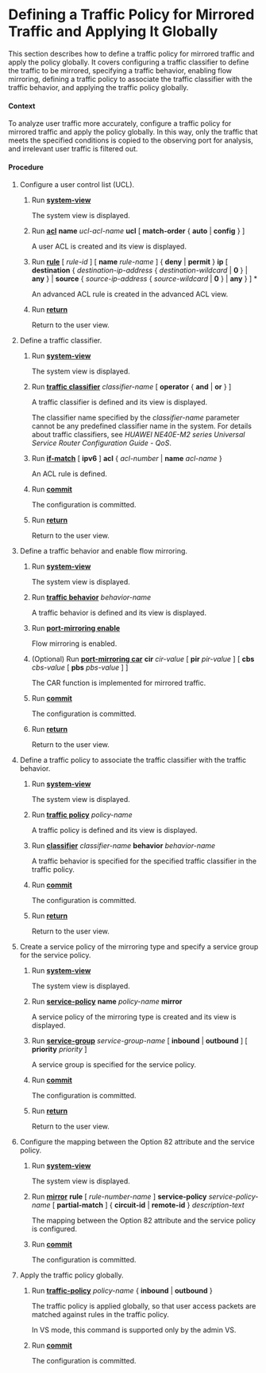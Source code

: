 Defining a Traffic Policy for Mirrored Traffic and Applying It Globally
=======================================================================

This section describes how to define a traffic policy for mirrored traffic and apply the policy globally. It covers configuring a traffic classifier to define the traffic to be mirrored, specifying a traffic behavior, enabling flow mirroring, defining a traffic policy to associate the traffic classifier with the traffic behavior, and applying the traffic policy globally.

#### Context

To analyze user traffic more accurately, configure a traffic policy for mirrored traffic and apply the policy globally. In this way, only the traffic that meets the specified conditions is copied to the observing port for analysis, and irrelevant user traffic is filtered out.


#### Procedure

1. Configure a user control list (UCL).
   1. Run [**system-view**](cmdqueryname=system-view)
      
      
      
      The system view is displayed.
   2. Run [**acl**](cmdqueryname=acl) **name** *ucl-acl-name* **ucl** [ **match-order** { **auto** | **config** } ]
      
      
      
      A user ACL is created and its view is displayed.
   3. Run [**rule**](cmdqueryname=rule) [ *rule-id* ] [ **name** *rule-name* ] { **deny** | **permit** } **ip** [ **destination** { *destination-ip-address* { *destination-wildcard* | **0** } | **any** } | **source** { *source-ip-address* { *source-wildcard* | **0** } | **any** } ] \*
      
      
      
      An advanced ACL rule is created in the advanced ACL view.
   4. Run [**return**](cmdqueryname=return)
      
      
      
      Return to the user view.
2. Define a traffic classifier.
   1. Run [**system-view**](cmdqueryname=system-view)
      
      
      
      The system view is displayed.
   2. Run [**traffic classifier**](cmdqueryname=traffic+classifier) *classifier-name* [ **operator** { **and** | **or** } ]
      
      
      
      A traffic classifier is defined and its view is displayed.
      
      
      
      The classifier name specified by the *classifier-name* parameter cannot be any predefined classifier name in the system. For details about traffic classifiers, see *HUAWEI NE40E-M2 series Universal Service Router Configuration Guide - QoS*.
   3. Run [**if-match**](cmdqueryname=if-match) [ **ipv6** ] **acl** { *acl-number* | **name** *acl-name* }
      
      
      
      An ACL rule is defined.
   4. Run [**commit**](cmdqueryname=commit)
      
      
      
      The configuration is committed.
   5. Run [**return**](cmdqueryname=return)
      
      
      
      Return to the user view.
3. Define a traffic behavior and enable flow mirroring.
   1. Run [**system-view**](cmdqueryname=system-view)
      
      
      
      The system view is displayed.
   2. Run [**traffic behavior**](cmdqueryname=traffic+behavior) *behavior-name*
      
      
      
      A traffic behavior is defined and its view is displayed.
   3. Run [**port-mirroring enable**](cmdqueryname=port-mirroring+enable)
      
      
      
      Flow mirroring is enabled.
   4. (Optional) Run [**port-mirroring car**](cmdqueryname=port-mirroring+car) **cir** *cir-value* [ **pir** *pir-value* ] [ **cbs** *cbs-value* [ **pbs** *pbs-value* ] ]
      
      
      
      The CAR function is implemented for mirrored traffic.
   5. Run [**commit**](cmdqueryname=commit)
      
      
      
      The configuration is committed.
   6. Run [**return**](cmdqueryname=return)
      
      
      
      Return to the user view.
4. Define a traffic policy to associate the traffic classifier with the traffic behavior.
   1. Run [**system-view**](cmdqueryname=system-view)
      
      
      
      The system view is displayed.
   2. Run [**traffic policy**](cmdqueryname=traffic+policy) *policy-name*
      
      
      
      A traffic policy is defined and its view is displayed.
   3. Run [**classifier**](cmdqueryname=classifier) *classifier-name* **behavior** *behavior-name*
      
      
      
      A traffic behavior is specified for the specified traffic classifier in the traffic policy.
   4. Run [**commit**](cmdqueryname=commit)
      
      
      
      The configuration is committed.
   5. Run [**return**](cmdqueryname=return)
      
      
      
      Return to the user view.
5. Create a service policy of the mirroring type and specify a service group for the service policy.
   1. Run [**system-view**](cmdqueryname=system-view)
      
      
      
      The system view is displayed.
   2. Run [**service-policy**](cmdqueryname=service-policy) **name** *policy-name* **mirror**
      
      
      
      A service policy of the mirroring type is created and its view is displayed.
   3. Run [**service-group**](cmdqueryname=service-group) *service-group-name* [ **inbound** | **outbound** ] [ **priority** *priority* ]
      
      
      
      A service group is specified for the service policy.
   4. Run [**commit**](cmdqueryname=commit)
      
      
      
      The configuration is committed.
   5. Run [**return**](cmdqueryname=return)
      
      
      
      Return to the user view.
6. Configure the mapping between the Option 82 attribute and the service policy.
   1. Run [**system-view**](cmdqueryname=system-view)
      
      
      
      The system view is displayed.
   2. Run [**mirror**](cmdqueryname=mirror) **rule** [ *rule-number-name* ] **service-policy** *service-policy-name* [ **partial-match** ] { **circuit-id** | **remote-id** } *description-text*
      
      
      
      The mapping between the Option 82 attribute and the service policy is configured.
   3. Run [**commit**](cmdqueryname=commit)
      
      
      
      The configuration is committed.
7. Apply the traffic policy globally.
   1. Run [**traffic-policy**](cmdqueryname=traffic-policy) *policy-name* { **inbound** | **outbound** }
      
      
      
      The traffic policy is applied globally, so that user access packets are matched against rules in the traffic policy.
      
      
      
      In VS mode, this command is supported only by the admin VS.
   2. Run [**commit**](cmdqueryname=commit)
      
      
      
      The configuration is committed.